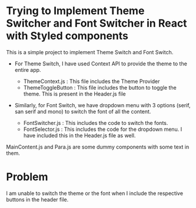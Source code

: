 # Trying to Implement Theme Switcher and Font Switcher in React with Styled components

This is a simple project to implement Theme Switch and Font Switch.

- For Theme Switch, I have used Context API to provide the theme to the entire app.
  - ThemeContext.js : This file includes the Theme Provider
  - ThemeToggleButton : This file includes the button to toggle the theme. This is present in the Header.js file

- Similarly, for Font Switch, we have dropdown menu with 3 options (serif, san serif and mono) to switch the font of all the content.
  - FontSwitcher.js : This includes the code to switch the fonts.
  - FontSelector.js : This includes the code for the dropdown menu. I have included this in the Header.js file as well.

MainContent.js and Para.js are some dummy components with some text in them.

# Problem

I am unable to switch the theme or the font when I include the respective buttons in the header file. 